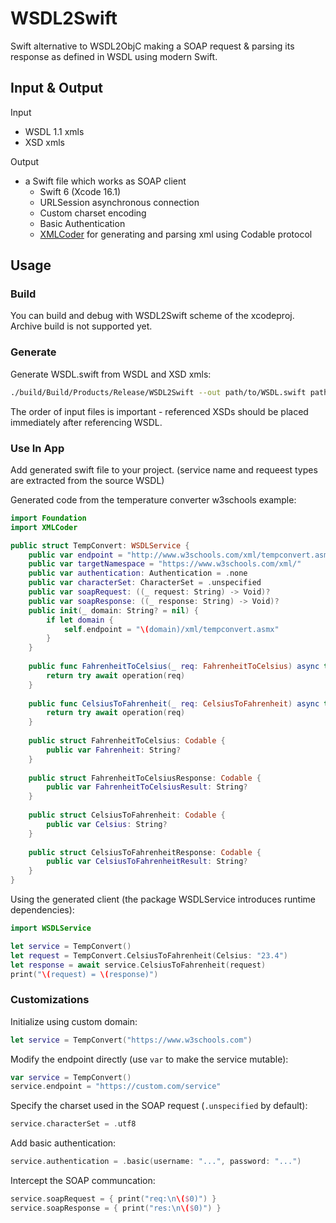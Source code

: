 WSDL2Swift
==========

Swift alternative to WSDL2ObjC making a SOAP request & parsing its response as defined in WSDL using modern Swift.

## Input & Output

Input

* WSDL 1.1 xmls
* XSD xmls

Output

* a Swift file which works as SOAP client
	* Swift 6 (Xcode 16.1)
	* URLSession asynchronous connection
 	* Custom charset encoding
  	* Basic Authentication
	* [XMLCoder](https://github.com/CoreOffice/XMLCoder.git) for generating and parsing xml using Codable protocol

## Usage

### Build

You can build and debug with WSDL2Swift scheme of the xcodeproj. Archive build is not supported yet.

### Generate

Generate WSDL.swift from WSDL and XSD xmls:

```sh
./build/Build/Products/Release/WSDL2Swift --out path/to/WSDL.swift path/to/service.wsdl.xml path/to/service.xsd.xml
```

The order of input files is important - referenced XSDs should be placed immediately after referencing WSDL.

### Use In App

Add generated swift file to your project.
(service name and requeest types are extracted from the source WSDL)

Generated code from the temperature converter w3schools example:

```swift
import Foundation
import XMLCoder

public struct TempConvert: WSDLService {
    public var endpoint = "http://www.w3schools.com/xml/tempconvert.asmx"
    public var targetNamespace = "https://www.w3schools.com/xml/"
    public var authentication: Authentication = .none
    public var characterSet: CharacterSet = .unspecified
    public var soapRequest: ((_ request: String) -> Void)?
    public var soapResponse: ((_ response: String) -> Void)?
    public init(_ domain: String? = nil) {
        if let domain {
            self.endpoint = "\(domain)/xml/tempconvert.asmx"
        }
    }
    
    public func FahrenheitToCelsius(_ req: FahrenheitToCelsius) async throws -> FahrenheitToCelsiusResponse {
        return try await operation(req)
    }
    
    public func CelsiusToFahrenheit(_ req: CelsiusToFahrenheit) async throws -> CelsiusToFahrenheitResponse {
        return try await operation(req)
    }
    
    public struct FahrenheitToCelsius: Codable {
        public var Fahrenheit: String?
    }
    
    public struct FahrenheitToCelsiusResponse: Codable {
        public var FahrenheitToCelsiusResult: String?
    }
    
    public struct CelsiusToFahrenheit: Codable {
        public var Celsius: String?
    }
    
    public struct CelsiusToFahrenheitResponse: Codable {
        public var CelsiusToFahrenheitResult: String?
    }
}
```

Using the generated client (the package WSDLService introduces runtime dependencies):

```swift
import WSDLService

let service = TempConvert()
let request = TempConvert.CelsiusToFahrenheit(Celsius: "23.4")
let response = await service.CelsiusToFahrenheit(request)
print("\(request) = \(response)")
```

### Customizations

Initialize using custom domain:

```swift
let service = TempConvert("https://www.w3schools.com")
```

Modify the endpoint directly (use `var` to make the service mutable):

```swift
var service = TempConvert()
service.endpoint = "https://custom.com/service"
```

Specify the charset used in the SOAP request (`.unspecified` by default):

```swift
service.characterSet = .utf8
```

Add basic authentication:

```swift
service.authentication = .basic(username: "...", password: "...")
```

Intercept the SOAP communcation:
```swift
service.soapRequest = { print("req:\n\($0)") }
service.soapResponse = { print("res:\n\($0)") }
```
